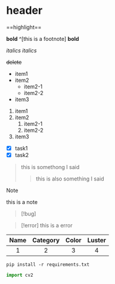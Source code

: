# header

==highlight== 

**bold** ^[this is a footnote]
__bold__

*italics*
_italics_

~~delete~~

- item1
- item2
    * item2-1
    * item2-2
- item3 

1. item1
2. item2
	1. item2-1
	2. item2-2
3. item3

- [x] task1
- [x] task2 

> this is somethong I said
>> this is also something I said


>[!note]
>this is a note 


>[!bug]


>[!error]
>this is a error


| Name | Category | Color | Luster |
| :--: | :------: | :---: | :----: |
|  1   |    2     |   3   |   4    |


`pip install -r requirements.txt`
```python
import cv2

```


